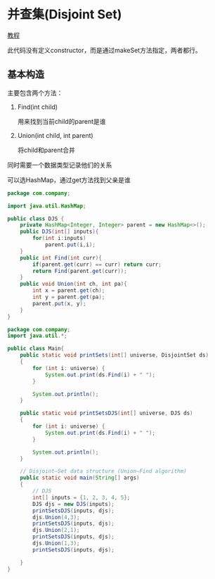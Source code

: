 # 并查集(Disjoint Set)

[教程](https://www.techiedelight.com/disjoint-set-data-structure-union-find-algorithm/)

此代码没有定义constructor，而是通过makeSet方法指定，两者都行。

## 基本构造

主要包含两个方法：

1.  Find(int child)

    &#x20;用来找到当前child的parent是谁
2.  Union(int child, int parent)

    将child和parent合并

同时需要一个数据类型记录他们的关系

可以选HashMap，通过get方法找到父亲是谁

```java
package com.company;

import java.util.HashMap;

public class DJS {
    private HashMap<Integer, Integer> parent = new HashMap<>();
    public DJS(int[] inputs){
        for(int i:inputs)
            parent.put(i,i);
    }
    public int Find(int curr){
        if(parent.get(curr) == curr) return curr;
        return Find(parent.get(curr));
    }
    public void Union(int ch, int pa){
        int x = parent.get(ch);
        int y = parent.get(pa);
        parent.put(x, y);
    }
}

```

```java
package com.company;
import java.util.*;

public class Main{
    public static void printSets(int[] universe, DisjointSet ds)
    {
        for (int i: universe) {
            System.out.print(ds.Find(i) + " ");
        }

        System.out.println();
    }

    public static void printSetsDJS(int[] universe, DJS ds)
    {
        for (int i: universe) {
            System.out.print(ds.Find(i) + " ");
        }

        System.out.println();
    }

    // Disjoint–Set data structure (Union–Find algorithm)
    public static void main(String[] args)
    {
        // DJS
        int[] inputs = {1, 2, 3, 4, 5};
        DJS djs = new DJS(inputs);
        printSetsDJS(inputs, djs);
        djs.Union(4,3);
        printSetsDJS(inputs, djs);
        djs.Union(2,1);
        printSetsDJS(inputs, djs);
        djs.Union(1,3);
        printSetsDJS(inputs, djs);

    }
}
```
